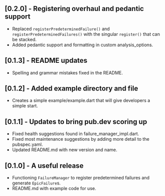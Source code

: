 ## [0.2.0] - Registering overhaul and pedantic support

- Replaced `registerPredeterminedFailure()` and `registerPredeterminedFailures()` with the singular `register()` that can be stacked.
- Added pedantic support and formatting in custom analysis_options.

## [0.1.3] - README updates

- Spelling and grammar mistakes fixed in the README.

## [0.1.2] - Added example directory and file

- Creates a simple example/example.dart that will give developers a simple start.

## [0.1.1] - Updates to bring pub.dev scoring up

- Fixed health suggestions found in failure_manager_impl.dart.
- Fixed most maintenance suggestions by adding more detail to the pubspec.yaml.
- Updated README.md with new version and name.

## [0.1.0] - A useful release

- Functioning `FailureManager` to register predetermined failures and generate `EpicFailure`s.
- README.md with example code for use.
